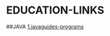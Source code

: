 # EDUCATION-LINKS

##JAVA
[1.javaguides-programs](https://www.javaguides.net/p/java-programs-for-beginners.html)

